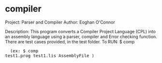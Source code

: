 # compiler
Project: Parser and Compiler
Author: Eoghan O'Connor

Description: This program converts a Compiler Project Language (CPL) into an assembly language using a parser, compiler and Error checking function.
             There are test cases provided, in the test folder.
             To RUN: $ comp <source program>   <listing file>  <assembly code file>  (ex:   $ comp test1.prog test1.lis AssemblyFile )

